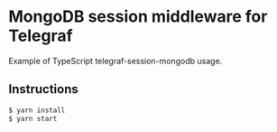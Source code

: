 # MongoDB session middleware for Telegraf

Example of TypeScript telegraf-session-mongodb usage.

## Instructions

```js
$ yarn install
$ yarn start
```
